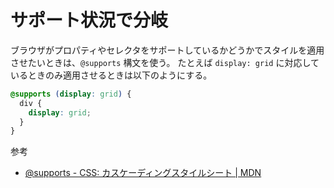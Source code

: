 # サポート状況で分岐

ブラウザがプロパティやセレクタをサポートしているかどうかでスタイルを適用させたいときは、`@supports` 構文を使う。
たとえば `display: grid` に対応しているときのみ適用させるときは以下のようにする。

```css
@supports (display: grid) {
  div {
    display: grid;
  }
}
```

参考

- [@supports - CSS: カスケーディングスタイルシート | MDN](https://developer.mozilla.org/ja/docs/Web/CSS/@supports)
